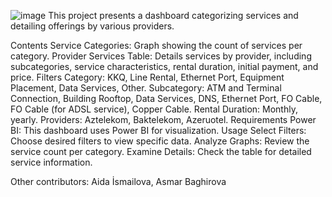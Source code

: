 ![image](https://github.com/user-attachments/assets/a926e48f-272c-4318-869a-ba67ab53f7f8)
This project presents a dashboard categorizing services and detailing offerings by various providers.

Contents
Service Categories: Graph showing the count of services per category.
Provider Services Table: Details services by provider, including subcategories, service characteristics, rental duration, initial payment, and price.
Filters
Category: KKQ, Line Rental, Ethernet Port, Equipment Placement, Data Services, Other.
Subcategory: ATM and Terminal Connection, Building Rooftop, Data Services, DNS, Ethernet Port, FO Cable, FO Cable (for ADSL service), Copper Cable.
Rental Duration: Monthly, yearly.
Providers: Aztelekom, Baktelekom, Azeruotel.
Requirements
Power BI: This dashboard uses Power BI for visualization.
Usage
Select Filters: Choose desired filters to view specific data.
Analyze Graphs: Review the service count per category.
Examine Details: Check the table for detailed service information.

Other contributors: Aida İsmailova, Asmar Baghirova
